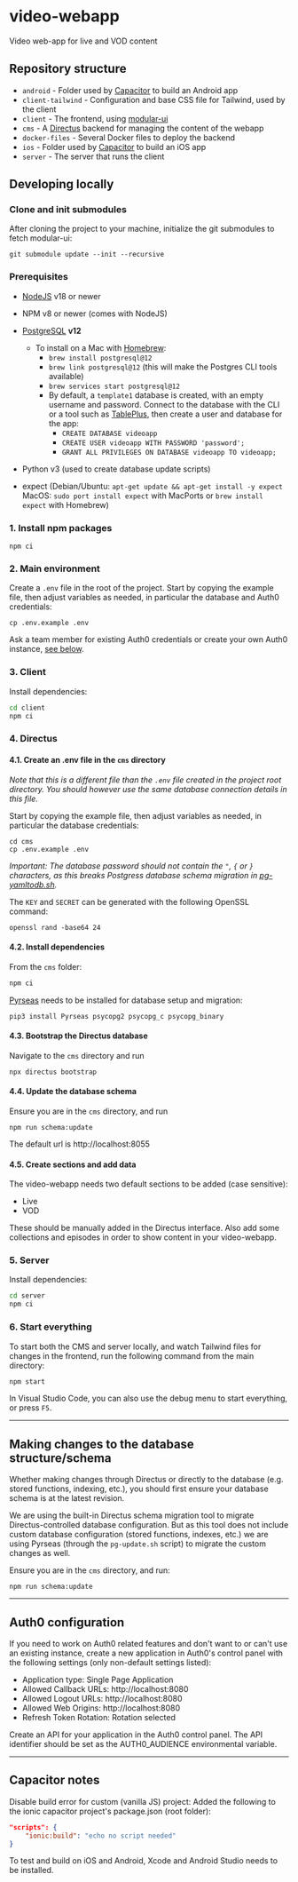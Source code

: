 # video-webapp
Video web-app for live and VOD content

## Repository structure
- `android` - Folder used by [Capacitor](https://capacitorjs.com/) to build an Android app
- `client-tailwind` - Configuration and base CSS file for Tailwind, used by the client
- `client` - The frontend, using [modular-ui](https://github.com/bccsa/modular-ui)
- `cms` - A [Directus](https://directus.io) backend for managing the content of the webapp
- `docker-files` - Several Docker files to deploy the backend
- `ios` - Folder used by [Capacitor](https://capacitorjs.com/) to build an iOS app
- `server` - The server that runs the client

## Developing locally
### Clone and init submodules
After cloning the project to your machine, initialize the git submodules to fetch modular-ui:
```shell
git submodule update --init --recursive
```

### Prerequisites
* [NodeJS](https://nodejs.org/en) v18 or newer
* NPM v8 or newer (comes with NodeJS)
* [PostgreSQL](https://www.postgresql.org/) **v12**

  - To install on a Mac with [Homebrew](https://brew.sh/):
    - `brew install postgresql@12`
    - `brew link postgresql@12` (this will make the Postgres CLI tools available)
    - `brew services start postgresql@12`
    - By default, a `template1` database is created, with an empty username and password. Connect to the database with the CLI or a tool such as [TablePlus](https://tableplus.com/), then create a user and database for the app:
      - `CREATE DATABASE videoapp`
      - `CREATE USER videoapp WITH PASSWORD 'password';`
      - `GRANT ALL PRIVILEGES ON DATABASE videoapp TO videoapp;`

* Python v3 (used to create database update scripts)
* expect (Debian/Ubuntu: `apt-get update && apt-get install -y expect` MacOS: `sudo port install expect` with MacPorts or `brew install expect` with Homebrew)

### 1. Install npm packages
```shell
npm ci
```

### 2. Main environment
Create a `.env` file in the root of the project. Start by copying the example file, then adjust variables as needed, in particular the database and Auth0 credentials:
```shell
cp .env.example .env
```
Ask a team member for existing Auth0 credentials or create your own Auth0 instance, [see below](#auth0-configuration).

### 3. Client
Install dependencies:
```sh
cd client
npm ci
```

### 4. Directus
#### 4.1. Create an .env file in the `cms` directory
*Note that this is a different file than the ```.env``` file created in the project root directory. You should however use the same database connection details in this file.*

Start by copying the example file, then adjust variables as needed, in particular the database credentials:
```shell
cd cms
cp .env.example .env
```

*Important: The database password should not contain the `"`, `{` or `}` characters, as this breaks Postgress database schema migration in [pg-yamltodb.sh](./cms/scripts/pg-yamltodb.sh).*

The ```KEY``` and ```SECRET``` can be generated with the following OpenSSL command:
```shell
openssl rand -base64 24
```

#### 4.2. Install dependencies
From the `cms` folder:

```sh
npm ci
```

[Pyrseas](https://pyrseas.readthedocs.io/en/latest/install.html) needs to be installed for database setup and migration:

```shell
pip3 install Pyrseas psycopg2 psycopg_c psycopg_binary
```

#### 4.3. Bootstrap the Directus database
Navigate to the `cms` directory and run
```shell
npx directus bootstrap
```

#### 4.4. Update the database schema
Ensure you are in the `cms` directory, and run
```shell
npm run schema:update
```

The default url is http://localhost:8055

#### 4.5. Create sections and add data
The video-webapp needs two default sections to be added (case sensitive):
* Live
* VOD

These should be manually added in the Directus interface. Also add some collections and episodes in order to show content in your video-webapp.

### 5. Server
Install dependencies:
```sh
cd server
npm ci
```

### 6. Start everything
To start both the CMS and server locally, and watch Tailwind files for changes in the frontend, run the following command from the main directory:

```sh
npm start
```

In Visual Studio Code, you can also use the debug menu to start everything, or press `F5`.

--- 

## Making changes to the database structure/schema
Whether making changes through Directus or directly to the database (e.g. stored functions, indexing, etc.), you should first ensure your database schema is at the latest revision.

We are using the built-in Directus schema migration tool to migrate Directus-controlled database configuration. But as this tool does not include custom database configuration (stored functions, indexes, etc.) we are using Pyrseas (through the `pg-update.sh` script) to migrate the custom changes as well.

Ensure you are in the `cms` directory, and run:
```shell
npm run schema:update
```

---

## Auth0 configuration
If you need to work on Auth0 related features and don't want to or can't use an existing instance, create a new application in Auth0's control panel with the following settings (only non-default settings listed):
* Application type: Single Page Application
* Allowed Callback URLs: http://localhost:8080
* Allowed Logout URLs: http://localhost:8080
* Allowed Web Origins: http://localhost:8080
* Refresh Token Rotation: Rotation selected

Create an API for your application in the Auth0 control panel. The API identifier should be set as the AUTH0_AUDIENCE environmental variable.

---

## Capacitor notes
Disable build error for custom (vanilla JS) project: Added the following to the ionic capacitor project's package.json (root folder):
```json
"scripts": {
    "ionic:build": "echo no script needed"
}
```

To test and build on iOS and Android, Xcode and Android Studio needs to be installed.
